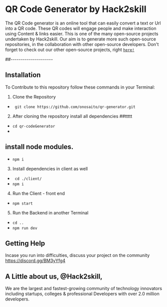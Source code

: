 # QR Code Generator by Hack2skill
The QR Code generator is an online tool that can easily convert a text or Url into a QR code.
These QR codes will engage people and make interaction using Content & links easier. This is one of the many open-source projects undertaken by Hack2skill. Our aim is to generate more such open-source repositories, in the collaboration with other open-source developers. Don't forget to check out our other open-source projects, right [`here!`](https://github.com/hack2skill)

##---------------------
## Installation
To Contribute to this repository follow these commands in your Terminal:

1. Clone the Repository
- ` git clone https://github.com/onosaito/qr-generator.git`

2. After cloning the repository install all dependencies
##ttttt
- `cd qr-codeGenerator`
- 
## install node modules.

- `npm i`

3. Install dependencies in client as well 
- ` cd ./client/`
- `npm i`

4. Run the Client - front end
 - `npm start`

5. Run the Backend in another Terminal
- `cd ..`
- `npm run dev`

## Getting Help

Incase you run into difficulties, discuss your project on the community https://discord.gg/BM3yYfg4

## A Little about us, @Hack2skill, 
We are the largest and fastest-growing community of technology innovators including startups, colleges & professional Developers with over 2.0 million developers.
